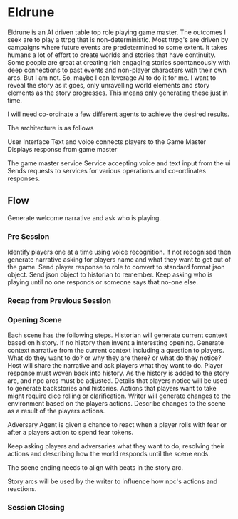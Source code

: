 # Eldrune #

Eldrune is an AI driven table top role playing game master. The outcomes I seek are to play a ttrpg that is non-deterministic. Most ttrpg's are driven by campaigns where future events are predetermined to some extent. It takes humans a lot of effort to create worlds and stories that have continuity. Some people are great at creating rich engaging stories spontaneously with deep connections to past events and non-player characters with their own arcs. But I am not. So, maybe I can leverage AI to do it for me. I want to reveal the story as it goes, only unravelling world elements and story elements as the story progresses. This means only generating these just in time.

I will need co-ordinate a few different agents to achieve the desired results.

The architecture is as follows

User Interface
Text and voice
connects players to the Game Master
Displays response from game master

The game master service
Service accepting voice and text input from the ui
Sends requests to services for various operations and co-ordinates responses.

## Flow ##
Generate welcome narrative and ask who is playing.

### Pre Session ###
Identify players one at a time using voice recognition.
If not recognised then generate narrative asking for players name and what they want to get out of the game.
Send player response to role to convert to standard format json object.
Send json object to historian to remember.
Keep asking who is playing until no one responds or someone says that no-one else.

### Recap from Previous Session ###

### Opening Scene ###
Each scene has the following steps.
Historian will generate current context based on history. If no history then invent a interesting opening.
Generate context narrative from the current context including a question to players. What do they want to do? or why they are there? or what do they notice?
Host will share the narrative and ask players what they want to do.
Player response must woven back into history. As the history is added to the story arc, and npc arcs must be adjusted.
Details that players notice will be used to generate backstories and histories.
Actions that players want to take might require dice rolling or clarification.
Writer will generate changes to the environment based on the players actions.
Describe changes to the scene as a result of the players actions.

Adversary Agent is given a chance to react when a player rolls with fear or after a players action to spend fear tokens.

Keep asking players and adversaries what they want to do, resolving their actions and describing how the world responds until the scene ends.

The scene ending needs to align with beats in the story arc.

Story arcs will be used by the writer to influence how npc's actions and reactions.

### Session Closing ###


